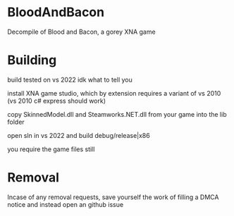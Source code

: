 # BloodAndBacon
Decompile of Blood and Bacon, a gorey XNA game



# Building

build tested on vs 2022 idk what to tell you

install XNA game studio, which by extension requires a variant of vs 2010 (vs 2010 c# express should work)

copy SkinnedModel.dll and Steamworks.NET.dll from your game into the lib folder

open sln in vs 2022 and build debug/release|x86

you require the game files still





# Removal

Incase of any removal requests, save yourself the work of filling a DMCA notice and instead open an github issue
